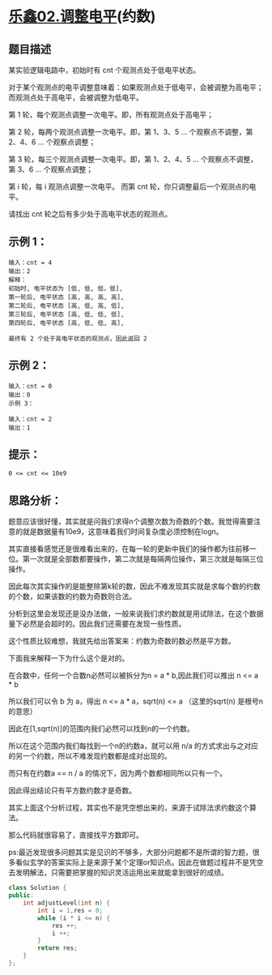 # [乐鑫02.调整电平](https://leetcode.cn/contest/espressif-2021/problems/i4tX1E/)(约数)

## 题目描述

某实验逻辑电路中，初始时有 cnt 个观测点处于低电平状态。

对于某个观测点的电平调整意味着：如果观测点处于低电平，会被调整为高电平；而观测点处于高电平，会被调整为低电平。

第 1 轮，每个观测点调整一次电平。即，所有观测点处于高电平；

第 2 轮，每两个观测点调整一次电平。即，第 1、3、5 ... 个观察点不调整，第 2、4、6 ... 个观察点调整；

第 3 轮，每三个观测点调整一次电平。即，第 1、2、4、5 ... 个观察点不调整，第 3、6 ... 个观察点调整；

第 i 轮，每 i 观测点调整一次电平。 而第 cnt 轮，你只调整最后一个观测点的电平。

请找出 cnt 轮之后有多少处于高电平状态的观测点。

 

## 示例 1：
```
输入：cnt = 4
输出：2 
解释：
初始时, 电平状态为 [低, 低, 低，低],
第一轮后, 电平状态 [高, 高, 高, 高],
第二轮后, 电平状态 [高, 低, 高, 低],
第三轮后, 电平状态 [高, 低, 低, 低],
第四轮后, 电平状态 [高, 低, 低, 高], 

最终有 2 个处于高电平状态的观测点，因此返回 2
```

## 示例 2：
```
输入：cnt = 0
输出：0
示例 3：

输入：cnt = 2
输出：1
```

## 提示：
```
0 <= cnt <= 10e9
```

## 思路分析：
题意应该很好懂，其实就是问我们求得n个调整次数为奇数的个数。我觉得需要注意的就是数据量有10e9，这意味着我们时间复杂度必须控制在logn。

其实直接看感觉还是很难看出来的，在每一轮的更新中我们的操作都为往前移一位。第一次就是全部数都要操作，第二次就是每隔两位操作，第三次就是每隔三位操作。

因此每次其实操作的是能整除第k轮的数，因此不难发现其实就是求每个数的约数的个数，如果该数的约数为奇数则合法。

分析到这里会发现还是没办法做，一般来说我们求约数就是用试除法，在这个数据量下必然是会超时的。因此我们还需要在发现一些性质。

这个性质比较难想，我就先给出答案来：约数为奇数的数必然是平方数。

下面我来解释一下为什么这个是对的。

在合数中，任何一个合数n必然可以被拆分为n = a * b,因此我们可以推出 n <= a * b

所以我们可以令 b 为 a，得出 n <= a * a，sqrt(n) <= a （这里的sqrt(n) 是根号n的意思）

因此在[1,sqrt(n)]的范围内我们必然可以找到n的一个约数。

所以在这个范围内我们每找到一个n的约数a，就可以用 n/a 的方式求出与之对应的另一个约数，所以不难发现约数都是成对出现的。

而只有在约数a == n / a 的情况下，因为两个数都相同所以只有一个。

因此得出结论只有平方数约数才是奇数。

其实上面这个分析过程，其实也不是凭空想出来的，来源于试除法求约数这个算法。

那么代码就很容易了，直接找平方数即可。

ps:最近发现很多问题其实是见识的不够多，大部分问题都不是所谓的智力题，很多看似玄学的答案实际上是来源于某个定理or知识点。因此在做题过程并不是凭空去发明解法，只需要把掌握的知识灵活运用出来就能拿到很好的成绩。

```cpp
class Solution {
public:
    int adjustLevel(int n) {
        int i = 1,res = 0;
        while (i * i <= n) {
            res ++;
            i ++;
        } 
        return res;
    }
};
```
